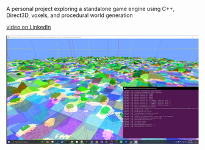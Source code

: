 
A personal project exploring a standalone game engine using C++, Direct3D, voxels, and procedural world generation

[video on LinkedIn](https://www.linkedin.com/feed/update/urn:li:activity:7228283928715968512/)

![Chunk Debug Visualization](Images/Chunks.png)
